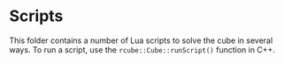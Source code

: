 # Scripts

This folder contains a number of Lua scripts to solve the cube in several ways.
To run a script, use the `rcube::Cube::runScript()` function in C++.
